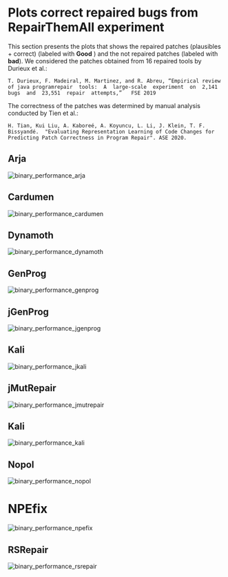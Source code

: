 # Plots correct repaired bugs from RepairThemAll experiment


This section presents the plots that shows the repaired patches  (plausibles + correct) (labeled with **Good** ) and the not repaired patches (labeled with **bad**).
We considered the patches obtained from 16 repaired tools by Durieux et al.:

```
T. Durieux, F. Madeiral, M. Martinez, and R. Abreu, “Empirical review of java programrepair  tools:  A  large-scale  experiment  on  2,141  bugs  and  23,551  repair  attempts,”   FSE 2019
```

The correctness of the patches was determined by manual analysis conducted by Tien et al.: 

```
H. Tian, Kui Liu, A. Kaboreé, A. Koyuncu, L. Li, J. Klein, T. F. Bissyandé.  "Evaluating Representation Learning of Code Changes for Predicting Patch Correctness in Program Repair". ASE 2020.
```


## Arja


![binary_performance_arja](binary_performance_arja.png)

## Cardumen

![binary_performance_cardumen](binary_performance_cardumen.png)

## Dynamoth

![binary_performance_dynamoth](binary_performance_dynamoth.png)

## GenProg

![binary_performance_genprog](binary_performance_genprog.png)


## jGenProg

![binary_performance_jgenprog](binary_performance_jgenprog.png)

## Kali

![binary_performance_jkali](binary_performance_jkali.png)

## jMutRepair

![binary_performance_jmutrepair](binary_performance_jmutrepair.png)

## Kali

![binary_performance_kali](binary_performance_kali.png)

## Nopol

![binary_performance_nopol](binary_performance_nopol.png)

# NPEfix
![binary_performance_npefix](binary_performance_npefix.png)

## RSRepair

![binary_performance_rsrepair](binary_performance_rsrepair.png)

 